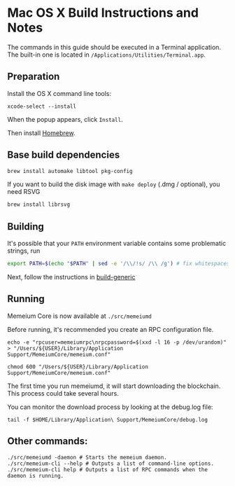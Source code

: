 # Mac OS X Build Instructions and Notes

The commands in this guide should be executed in a Terminal application.
The built-in one is located in `/Applications/Utilities/Terminal.app`.

## Preparation

Install the OS X command line tools:

`xcode-select --install`

When the popup appears, click `Install`.

Then install [Homebrew](https://brew.sh).

## Base build dependencies

```bash
brew install automake libtool pkg-config
```

If you want to build the disk image with `make deploy` (.dmg / optional), you need RSVG

```bash
brew install librsvg
```

## Building

It's possible that your `PATH` environment variable contains some problematic strings, run

```bash
export PATH=$(echo "$PATH" | sed -e '/\\/!s/ /\\ /g') # fix whitespaces
```

Next, follow the instructions in [build-generic](build-generic.md)

## Running

Memeium Core is now available at `./src/memeiumd`

Before running, it's recommended you create an RPC configuration file.

    echo -e "rpcuser=memeiumrpc\nrpcpassword=$(xxd -l 16 -p /dev/urandom)" > "/Users/${USER}/Library/Application Support/MemeiumCore/memeium.conf"

    chmod 600 "/Users/${USER}/Library/Application Support/MemeiumCore/memeium.conf"

The first time you run memeiumd, it will start downloading the blockchain. This process could take several hours.

You can monitor the download process by looking at the debug.log file:

    tail -f $HOME/Library/Application\ Support/MemeiumCore/debug.log

## Other commands:

    ./src/memeiumd -daemon # Starts the memeium daemon.
    ./src/memeium-cli --help # Outputs a list of command-line options.
    ./src/memeium-cli help # Outputs a list of RPC commands when the daemon is running.
